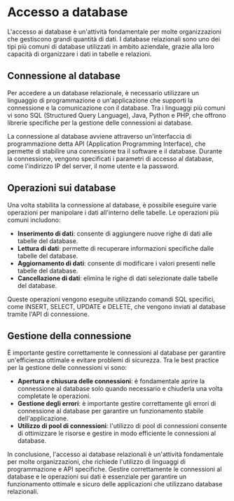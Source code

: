 # Accesso a database

L'accesso ai database è un'attività fondamentale per molte organizzazioni che gestiscono grandi quantità di dati. I database relazionali sono uno dei tipi più comuni di database utilizzati in ambito aziendale, grazie alla loro capacità di organizzare i dati in tabelle e relazioni.

## Connessione al database

Per accedere a un database relazionale, è necessario utilizzare un linguaggio di programmazione o un'applicazione che supporti la connessione e la comunicazione con il database. Tra i linguaggi più comuni vi sono SQL (Structured Query Language), Java, Python e PHP, che offrono librerie specifiche per la gestione delle connessioni ai database.

La connessione al database avviene attraverso un'interfaccia di programmazione detta API (Application Programming Interface), che permette di stabilire una connessione tra il software e il database. Durante la connessione, vengono specificati i parametri di accesso al database, come l'indirizzo IP del server, il nome utente e la password.

## Operazioni sui database

Una volta stabilita la connessione al database, è possibile eseguire varie operazioni per manipolare i dati all'interno delle tabelle. Le operazioni più comuni includono:

- **Inserimento di dati**: consente di aggiungere nuove righe di dati alle tabelle del database.
- **Lettura di dati**: permette di recuperare informazioni specifiche dalle tabelle del database.
- **Aggiornamento di dati**: consente di modificare i valori presenti nelle tabelle del database.
- **Cancellazione di dati**: elimina le righe di dati selezionate dalle tabelle del database.

Queste operazioni vengono eseguite utilizzando comandi SQL specifici, come INSERT, SELECT, UPDATE e DELETE, che vengono inviati al database tramite l'API di connessione.

## Gestione della connessione

È importante gestire correttamente le connessioni al database per garantire un'efficienza ottimale e evitare problemi di sicurezza. Tra le best practice per la gestione delle connessioni vi sono:

- **Apertura e chiusura delle connessioni**: è fondamentale aprire la connessione al database solo quando necessario e chiuderla una volta completate le operazioni.
- **Gestione degli errori**: è importante gestire correttamente gli errori di connessione al database per garantire un funzionamento stabile dell'applicazione.
- **Utilizzo di pool di connessioni**: l'utilizzo di pool di connessioni consente di ottimizzare le risorse e gestire in modo efficiente le connessioni al database.

In conclusione, l'accesso ai database relazionali è un'attività fondamentale per molte organizzazioni, che richiede l'utilizzo di linguaggi di programmazione e API specifiche. Gestire correttamente le connessioni al database e le operazioni sui dati è essenziale per garantire un funzionamento ottimale e sicuro delle applicazioni che utilizzano database relazionali.